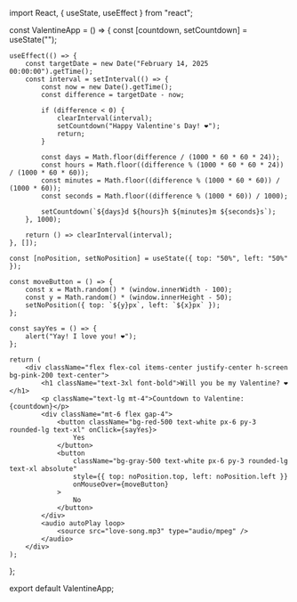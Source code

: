 import React, { useState, useEffect } from "react";

const ValentineApp = () => {
    const [countdown, setCountdown] = useState("");
    
    useEffect(() => {
        const targetDate = new Date("February 14, 2025 00:00:00").getTime();
        const interval = setInterval(() => {
            const now = new Date().getTime();
            const difference = targetDate - now;

            if (difference < 0) {
                clearInterval(interval);
                setCountdown("Happy Valentine's Day! ❤️");
                return;
            }
            
            const days = Math.floor(difference / (1000 * 60 * 60 * 24));
            const hours = Math.floor((difference % (1000 * 60 * 60 * 24)) / (1000 * 60 * 60));
            const minutes = Math.floor((difference % (1000 * 60 * 60)) / (1000 * 60));
            const seconds = Math.floor((difference % (1000 * 60)) / 1000);
            
            setCountdown(`${days}d ${hours}h ${minutes}m ${seconds}s`);
        }, 1000);
        
        return () => clearInterval(interval);
    }, []);

    const [noPosition, setNoPosition] = useState({ top: "50%", left: "50%" });
    
    const moveButton = () => {
        const x = Math.random() * (window.innerWidth - 100);
        const y = Math.random() * (window.innerHeight - 50);
        setNoPosition({ top: `${y}px`, left: `${x}px` });
    };

    const sayYes = () => {
        alert("Yay! I love you! ❤️");
    };

    return (
        <div className="flex flex-col items-center justify-center h-screen bg-pink-200 text-center">
            <h1 className="text-3xl font-bold">Will you be my Valentine? ❤️</h1>
            <p className="text-lg mt-4">Countdown to Valentine: {countdown}</p>
            <div className="mt-6 flex gap-4">
                <button className="bg-red-500 text-white px-6 py-3 rounded-lg text-xl" onClick={sayYes}>
                    Yes
                </button>
                <button 
                    className="bg-gray-500 text-white px-6 py-3 rounded-lg text-xl absolute"
                    style={{ top: noPosition.top, left: noPosition.left }}
                    onMouseOver={moveButton}
                >
                    No
                </button>
            </div>
            <audio autoPlay loop>
                <source src="love-song.mp3" type="audio/mpeg" />
            </audio>
        </div>
    );
};

export default ValentineApp;
